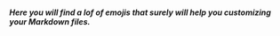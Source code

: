 ##### Here you will find a lof of emojis that surely will help you customizing your Markdown files.


